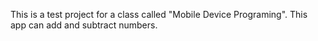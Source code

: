 This is a test project for a class called "Mobile Device Programing".
This app can add and subtract numbers.
